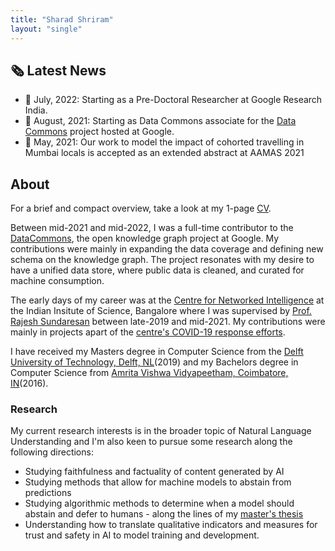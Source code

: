 ```yaml
---
title: "Sharad Shriram"
layout: "single"
---
```


## 🗞️ Latest News
- 💼 July, 2022: Starting as a Pre-Doctoral Researcher at Google Research India.
- 💼 August, 2021: Starting as Data Commons associate for the [Data Commons](https://datacommons.org/about) project hosted at Google.
- 📄 May, 2021: Our work to model the impact of cohorted travelling in Mumbai locals is accepted as an extended abstract at AAMAS 2021

## About 
For a brief and compact overview, take a look at my 1-page [CV](../docs/Sharad_Shriram_1pgCV.pdf).

Between mid-2021 and mid-2022, I was a full-time contributor to the [DataCommons](https://datacommons.org), the open knowledge graph project at Google. My contributions were mainly in expanding the data coverage and defining new schema on the knowledge graph. The project resonates with my desire to have a unified data store, where public data is cleaned, and curated for machine consumption.

The early days of my career was at the [Centre for Networked Intelligence](https://cni.iisc.ac.in) at the Indian Insitute of Science, Bangalore where I was supervised by [Prof. Rajesh Sundaresan](https://eecs.iisc.ac.in/people/rajesh-sundaresan/) between late-2019 and mid-2021. My contributions were mainly in projects apart of the [centre's COVID-19 response efforts](https://cni.iisc.ac.in/covid-19-response/). 

I have received my Masters degree in Computer Science from the [Delft University of Technology, Delft, NL](https://tudelft.nl/en/)(2019) and my Bachelors degree in Computer Science from [Amrita Vishwa Vidyapeetham, Coimbatore, IN](https://amrita.edu/)(2016).


### Research
My current research interests is in the broader topic of Natural Language Understanding and I'm also keen to pursue some research along the following directions:
* Studying faithfulness and factuality of content generated by AI
* Studying methods that allow for machine models to abstain from predictions
* Studying algorithmic methods to determine when a model should abstain and defer to humans - along the lines of my [master's thesis](https://repository.tudelft.nl/islandora/object/uuid:30846529-9080-4945-8502-dc962ec00bf3)
* Understanding how to translate qualitative indicators and measures for trust and safety in AI to model training and development.
